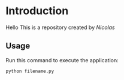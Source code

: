 # Introduction

Hello
This is a repository created by *Nicolas*


## Usage


Run this command to execute the application:


`python filename.py` 

 

```
